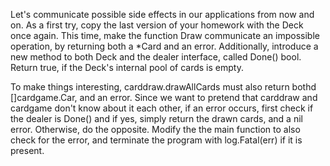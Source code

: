 Let's communicate possible side effects in our applications from
now and on.
As a first try, copy the last version of your homework with the Deck
once again. This time, make the function Draw communicate an
impossible operation, by returning both a *Card and an error.
Additionally, introduce a new method to both Deck and the dealer
interface, called Done() bool. Return true, if the Deck's internal
pool of cards is empty.

To make things interesting, carddraw.drawAllCards must also
return bothd []cardgame.Car, and an error. Since we want to
pretend that carddraw and cardgame don't know about it each
other, if an error occurs, first check if the dealer is Done() and if
yes, simply return the drawn cards, and a nil error. Otherwise, do
the opposite.
Modify the the main function to also check for the error, and
terminate the program with log.Fatal(err) if it is present.